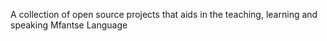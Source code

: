 A collection of open source projects that aids in the teaching, learning and speaking Mfantse Language
